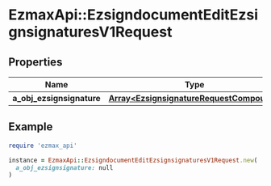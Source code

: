 # EzmaxApi::EzsigndocumentEditEzsignsignaturesV1Request

## Properties

| Name | Type | Description | Notes |
| ---- | ---- | ----------- | ----- |
| **a_obj_ezsignsignature** | [**Array&lt;EzsignsignatureRequestCompound&gt;**](EzsignsignatureRequestCompound.md) |  |  |

## Example

```ruby
require 'ezmax_api'

instance = EzmaxApi::EzsigndocumentEditEzsignsignaturesV1Request.new(
  a_obj_ezsignsignature: null
)
```

